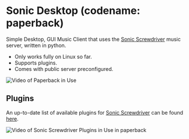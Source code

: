 # Sonic Desktop (codename: paperback)
Simple Desktop, GUI Music Client that uses the [Sonic Screwdriver](https://github.com/yuckdevchan/sonic-screwdriver) music server, written in python.
- Only works fully on Linux so far.
- Supports plugins.
- Comes with public server preconfigured.

![Video of Paperback in Use](https://github.com/yuckdevchan/paperback/assets/60288171/b1adf7fa-a005-45a5-9f4b-1c0f09629149)

## Plugins

An up-to-date list of available plugins for [Sonic Screwdriver](https://github.com/yuckdevchan/sonic-screwdriver) can be found [here]([https://sonic.davros.io](https://sonic.davros.io/getting-started/plugin-system/#Available%20Plugins)).

![Video of Sonic Screwdriver Plugins in Use in paperback](https://github.com/yuckdevchan/paperback/assets/60288171/c0e9bfa2-a9f2-423c-a50d-c49aa94eaf29)
